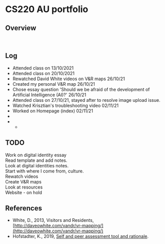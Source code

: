 # CS220 AU portfolio
## Overview


<br>

## Log
- Attended class on 13/10/2021
- Attended class on 20/10/2021
- Rewatched David White videos on V&R maps 26/10/21
- Created my personal V&R map 26/10/21
- Chose essay question 'Should we be afraid of the development of Artificial Intelligence (AI)?' 26/10/21
- Attended class on 27/10/21, stayed after to resolve image upload issue.
- Watched Krisztian's troubleshooting video 02/11/21
- Worked on Homepage (index) 02/11/21
- 
- - <br>

## TODO
Work on digital identity essay
<br>
Read template and add notes.
<br>
Look at digital identities notes.
<br>
Start with where I come from, culture.
<br>
Rewatch videos
<br>
Create V&R maps
<br>
Look at resources
<br>
Website - on hold

## References
- White, D., 2013, Visitors and Residents, [http://daveowhite.com/vandr/vr-mapping/](http://daveowhite.com/vandr/vr-mapping/)
- Hofstadter, K., 2019, [Self and peer assessment tool and rationale](https://khofstadter.com/assets/doc/Hofstadter-2019-self-and-peer-assessment-tool-and-rationale.pdf).
